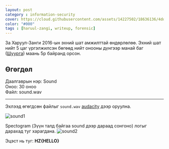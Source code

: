 ```yaml
---
layout: post
category : information-security
cover: https://cloud.githubusercontent.com/assets/14227502/18636136/4ddf1466-7eba-11e6-9589-a2e8f7780853.jpg
color: "#000"
tags : [haruul-zangi, writeup, forensic]
---
```

За Харуул-Занги 2016-ын эхний шат амжилттай өндөрлөлөө. Эхний шат нийт 5 цаг үргэлжилсэн бөгөөд нийт онооны дүнгээр манай баг ([Шуурга](https://ctftime.org/team/29811)) маань 5р байранд орсон.

## Өгөгдөл
Даалгаврын нэр: Sound <br/>
Оноо: 30 оноо <br/>
Файл: sound.wav

---

Эхлээд өгөгдсөн файлыг ``sound.wav`` [audacity](http://www.audacityteam.org/download/) дээр оруулна.

![sound1](https://cloud.githubusercontent.com/assets/14227502/18636668/3e6b2766-7ebc-11e6-9066-cc4071e72b48.png)

Spectogram (Зүүн талд байгаа sound дээр дараад сонгоно) логыг дарахад туг харагдана.
![sound2](https://cloud.githubusercontent.com/assets/14227502/18636674/41421292-7ebc-11e6-803b-02bf60843ad6.png)

Эцэст нь туг: **HZ{HELLO}**